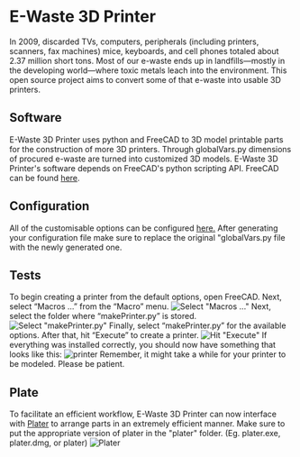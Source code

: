 # E-Waste 3D Printer
In 2009, discarded TVs, computers, peripherals (including printers, scanners, fax machines) mice, keyboards, and cell phones totaled about 2.37 million short tons. Most of our e-waste ends up in landfills—mostly in the developing world—where toxic metals leach into the environment. This open source project aims to convert some of that e-waste into usable 3D printers. 
## Software
E-Waste 3D Printer uses python and FreeCAD to 3D model printable parts for the construction of more 3D printers. Through globalVars.py dimensions of procured e-waste are turned into customized 3D models. E-Waste 3D Printer's software depends on FreeCAD's python scripting API. FreeCAD can be found [here](http://www.freecadweb.org/wiki/index.php?title=Download "Download FreeCAD").
## Configuration
All of the customisable options can be configured [here.](https://cdn.rawgit.com/masterperson40/ewaste3Dprinter/master/config_generator/index.html) After generating your configuration file make sure to replace the original "globalVars.py file with the newly generated one.
## Tests
To begin creating a printer from the default options, open FreeCAD. Next, select “Macros ...” from the “Macro” menu. 
![Select "Macros ..."](https://github.com/masterperson40/ewaste3Dprinter/raw/master/docs/picture1.png)
Next, select the folder where “makePrinter.py” is stored. 
![Select "makePrinter.py"](https://github.com/masterperson40/ewaste3Dprinter/raw/master/docs/picture2.png)
Finally, select “makePrinter.py” for the available options. After that, hit “Execute” to create a printer.
![Hit "Execute"](https://github.com/masterperson40/ewaste3Dprinter/raw/master/docs/picture3.png)
If everything was installed correctly, you should now have something that looks like this:
![printer](https://github.com/masterperson40/ewaste3Dprinter/raw/master/docs/picture4.png)
Remember, it might take a while for your printer to be modeled. Please be patient. 
## Plate
To facilitate an efficient workflow, E-Waste 3D Printer can now interface with [Plater](https://github.com/RobotsWar/Plater) to arrange parts in an extremely efficient manner. Make sure to put the appropriate version of plater in the "plater" folder. (Eg. plater.exe, plater.dmg, or plater)
![Plater](https://github.com/masterperson40/ewaste3Dprinter/raw/master/docs/picture5.png)